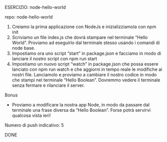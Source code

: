 ESERCIZIO: node-hello-world

repo: node-hello-world

1. Creiamo la prima applicazione con NodeJs e inizializziamola con npm init
2. Scriviamo un file index.js che dovrà stampare nel terminale “Hello World”. Proviamo ad eseguirlo dal terminale stesso usando i comandi di node base.
3. Impostiamo ora uno script “start” in package.json e facciamo in modo di lanciare il nostro script con npm run start
4. Impostiamo un nuovo script “watch” in package.json che possa essere lanciato con npm run watch e che aggiorni in tempo reale le modifiche ai nostri file. Lanciamolo e proviamo a cambiare il nostro codice in modo che stampi nel terminale “Hello Boolean”. Dovremmo vedere il terminale senza fermare e rilanciare il server.
   
Bonus
- Proviamo a modificare la nostra app Node, in modo da passare dal terminale una frase diversa da “Hello Boolean”. Forse potrà servirvi qualcosa vista ieri!
  
Numero di push indicativo: 5

DONE